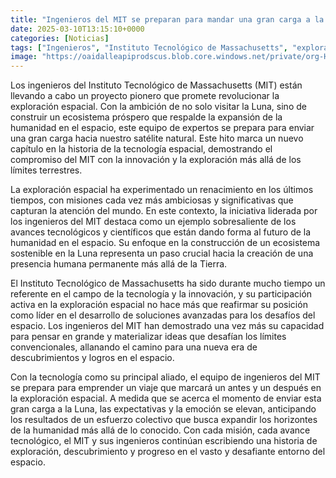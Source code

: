 ```yaml
---
title: "Ingenieros del MIT se preparan para mandar una gran carga a la Luna - 'Nuestro objetivo no es solo visitar la Luna, sino construir un ecosistema próspero que apoye la expansión de la humanidad en el espacio'"
date: 2025-03-10T13:15:10+0000
categories: [Noticias]
tags: ["Ingenieros", "Instituto Tecnológico de Massachusetts", "exploración espacial", "Luna", "ecosistema próspero", "tecnología espacial", "innovación."]
image: "https://oaidalleapiprodscus.blob.core.windows.net/private/org-HKmKxpuNw3Y88lm4EBrIPq0n/user-ZwiCXOggLL8ZNNKE2g7rXFmV/img-Juq5IeBik8p1QhQGRyOjUIwR.png?st=2025-03-10T12%3A15%3A10Z&se=2025-03-10T14%3A15%3A10Z&sp=r&sv=2024-08-04&sr=b&rscd=inline&rsct=image/png&skoid=d505667d-d6c1-4a0a-bac7-5c84a87759f8&sktid=a48cca56-e6da-484e-a814-9c849652bcb3&skt=2025-03-10T07%3A08%3A33Z&ske=2025-03-11T07%3A08%3A33Z&sks=b&skv=2024-08-04&sig=qE5UB5%2BKiX0mEVdpXKn/oy4f7FxaIzMRmRoDDS%2BTxHY%3D"
---
```


Los ingenieros del Instituto Tecnológico de Massachusetts (MIT) están llevando a cabo un proyecto pionero que promete revolucionar la exploración espacial. Con la ambición de no solo visitar la Luna, sino de construir un ecosistema próspero que respalde la expansión de la humanidad en el espacio, este equipo de expertos se prepara para enviar una gran carga hacia nuestro satélite natural. Este hito marca un nuevo capítulo en la historia de la tecnología espacial, demostrando el compromiso del MIT con la innovación y la exploración más allá de los límites terrestres.

La exploración espacial ha experimentado un renacimiento en los últimos tiempos, con misiones cada vez más ambiciosas y significativas que capturan la atención del mundo. En este contexto, la iniciativa liderada por los ingenieros del MIT destaca como un ejemplo sobresaliente de los avances tecnológicos y científicos que están dando forma al futuro de la humanidad en el espacio. Su enfoque en la construcción de un ecosistema sostenible en la Luna representa un paso crucial hacia la creación de una presencia humana permanente más allá de la Tierra.

El Instituto Tecnológico de Massachusetts ha sido durante mucho tiempo un referente en el campo de la tecnología y la innovación, y su participación activa en la exploración espacial no hace más que reafirmar su posición como líder en el desarrollo de soluciones avanzadas para los desafíos del espacio. Los ingenieros del MIT han demostrado una vez más su capacidad para pensar en grande y materializar ideas que desafían los límites convencionales, allanando el camino para una nueva era de descubrimientos y logros en el espacio.

Con la tecnología como su principal aliado, el equipo de ingenieros del MIT se prepara para emprender un viaje que marcará un antes y un después en la exploración espacial. A medida que se acerca el momento de enviar esta gran carga a la Luna, las expectativas y la emoción se elevan, anticipando los resultados de un esfuerzo colectivo que busca expandir los horizontes de la humanidad más allá de lo conocido. Con cada misión, cada avance tecnológico, el MIT y sus ingenieros continúan escribiendo una historia de exploración, descubrimiento y progreso en el vasto y desafiante entorno del espacio.
    